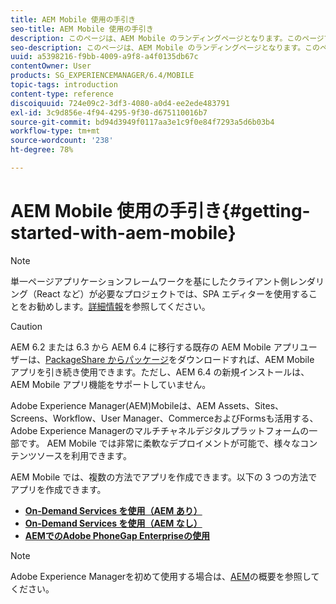 ```yaml
---
title: AEM Mobile 使用の手引き
seo-title: AEM Mobile 使用の手引き
description: このページは、AEM Mobile のランディングページとなります。このページでは、アプリ作成の 3 つの異なる方法の概要について説明します。
seo-description: このページは、AEM Mobile のランディングページとなります。このページでは、アプリ作成の 3 つの異なる方法の概要について説明します。
uuid: a5398216-f9bb-4009-a9f8-a4f0135db67c
contentOwner: User
products: SG_EXPERIENCEMANAGER/6.4/MOBILE
topic-tags: introduction
content-type: reference
discoiquuid: 724e09c2-3df3-4080-a0d4-ee2ede483791
exl-id: 3c9d856e-4f94-4295-9f30-d675110016b7
source-git-commit: bd94d3949f0117aa3e1c9f0e84f7293a5d6b03b4
workflow-type: tm+mt
source-wordcount: '238'
ht-degree: 78%

---
```


# AEM Mobile 使用の手引き{#getting-started-with-aem-mobile}

>[!NOTE]
>
>単一ページアプリケーションフレームワークを基にしたクライアント側レンダリング（React など）が必要なプロジェクトでは、SPA エディターを使用することをお勧めします。[詳細情報](/help/sites-developing/spa-overview.md)を参照してください。

>[!CAUTION]
>
>AEM 6.2 または 6.3 から AEM 6.4 に移行する既存の AEM Mobile アプリユーザーは、[PackageShare からパッケージ](https://www.adobeaemcloud.com/content/marketplace/marketplaceProxy.html?packagePath=/content/companies/public/adobe/packages/cq640/compatpack/aem-mobile-package)をダウンロードすれば、AEM Mobile アプリを引き続き使用できます。ただし、AEM 6.4 の新規インストールは、AEM Mobile アプリ機能をサポートしていません。

Adobe Experience Manager(AEM)Mobileは、AEM Assets、Sites、Screens、Workflow、User Manager、CommerceおよびFormsも活用する、Adobe Experience Managerのマルチチャネルデジタルプラットフォームの一部です。 AEM Mobile では非常に柔軟なデプロイメントが可能で、様々なコンテンツソースを利用できます。

AEM Mobile では、複数の方法でアプリを作成できます。以下の 3 つの方法でアプリを作成できます。

* **[On-Demand Services を使用（AEM あり）](/help/mobile/getting-started-aem-mobile-on-demand.md)**
* **[On-Demand Services を使用（AEM なし）](https://helpx.adobe.com/jp/digital-publishing-solution/topics.html)**
* **[AEMでのAdobe PhoneGap Enterpriseの使用](/help/mobile/getting-started-aem-mobile-phonegap.md)**

>[!NOTE]
>
>Adobe Experience Managerを初めて使用する場合は、[AEM](/help/sites-deploying/deploy.md)の概要を参照してください。
